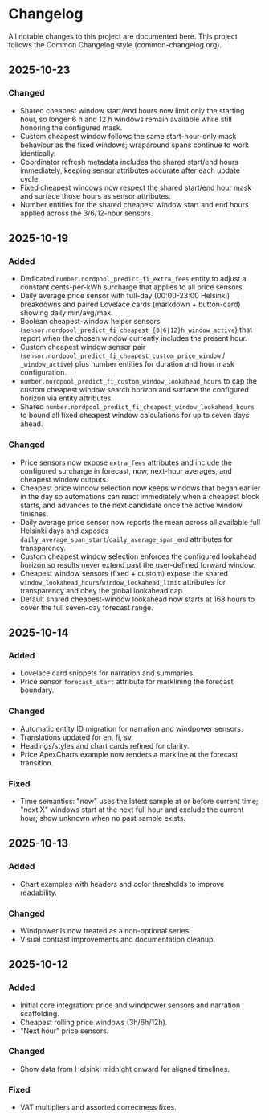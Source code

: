 # Changelog

All notable changes to this project are documented here. This project follows the Common Changelog style (common-changelog.org).

## 2025-10-23
### Changed
- Shared cheapest window start/end hours now limit only the starting hour, so longer 6 h and 12 h windows remain available while still honoring the configured mask.
- Custom cheapest window follows the same start-hour-only mask behaviour as the fixed windows; wraparound spans continue to work identically.
- Coordinator refresh metadata includes the shared start/end hours immediately, keeping sensor attributes accurate after each update cycle.
- Fixed cheapest windows now respect the shared start/end hour mask and surface those hours as sensor attributes.
- Number entities for the shared cheapest window start and end hours applied across the 3/6/12-hour sensors.

## 2025-10-19
### Added
- Dedicated `number.nordpool_predict_fi_extra_fees` entity to adjust a constant cents-per-kWh surcharge that applies to all price sensors.
- Daily average price sensor with full-day (00:00-23:00 Helsinki) breakdowns and paired Lovelace cards (markdown + button-card) showing daily min/avg/max.
- Boolean cheapest-window helper sensors (`sensor.nordpool_predict_fi_cheapest_{3|6|12}h_window_active`) that report when the chosen window currently includes the present hour.
- Custom cheapest window sensor pair (`sensor.nordpool_predict_fi_cheapest_custom_price_window` / `_window_active`) plus number entities for duration and hour mask configuration.
- `number.nordpool_predict_fi_custom_window_lookahead_hours` to cap the custom cheapest window search horizon and surface the configured horizon via entity attributes.
- Shared `number.nordpool_predict_fi_cheapest_window_lookahead_hours` to bound all fixed cheapest window calculations for up to seven days ahead.

### Changed
- Price sensors now expose `extra_fees` attributes and include the configured surcharge in forecast, now, next-hour averages, and cheapest window outputs.
- Cheapest price window selection now keeps windows that began earlier in the day so automations can react immediately when a cheapest block starts, and advances to the next candidate once the active window finishes.
- Daily average price sensor now reports the mean across all available full Helsinki days and exposes `daily_average_span_start`/`daily_average_span_end` attributes for transparency.
- Custom cheapest window selection enforces the configured lookahead horizon so results never extend past the user-defined forward window.
- Cheapest window sensors (fixed + custom) expose the shared `window_lookahead_hours`/`window_lookahead_limit` attributes for transparency and obey the global lookahead cap.
- Default shared cheapest-window lookahead now starts at 168 hours to cover the full seven-day forecast range.

## 2025-10-14
### Added
- Lovelace card snippets for narration and summaries.
- Price sensor `forecast_start` attribute for marklining the forecast boundary.

### Changed
- Automatic entity ID migration for narration and windpower sensors.
- Translations updated for en, fi, sv.
- Headings/styles and chart cards refined for clarity.
- Price ApexCharts example now renders a markline at the forecast transition.

### Fixed
- Time semantics: "now" uses the latest sample at or before current time; "next X" windows start at the next full hour and exclude the current hour; show unknown when no past sample exists.

## 2025-10-13
### Added
- Chart examples with headers and color thresholds to improve readability.

### Changed
- Windpower is now treated as a non-optional series.
- Visual contrast improvements and documentation cleanup.

## 2025-10-12
### Added
- Initial core integration: price and windpower sensors and narration scaffolding.
- Cheapest rolling price windows (3h/6h/12h).
- "Next hour" price sensors.

### Changed
- Show data from Helsinki midnight onward for aligned timelines.

### Fixed
- VAT multipliers and assorted correctness fixes.
